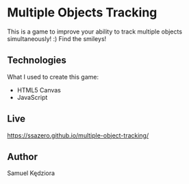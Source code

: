 # Multiple Objects Tracking
This is a game to improve your ability to track multiple objects simultaneously! :)
Find the smileys!

## Technologies
What I used to create this game:
* HTML5 Canvas
* JavaScript 

## Live
https://ssazero.github.io/multiple-object-tracking/

## Author
Samuel Kędziora
